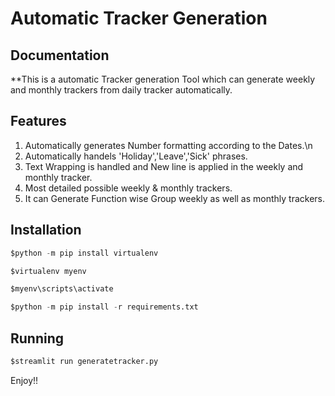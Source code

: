 # Automatic Tracker Generation

## Documentation

\*\*This is a automatic Tracker generation Tool which can generate weekly and monthly trackers from daily tracker automatically.

## Features

1. Automatically generates Number formatting according to the Dates.\n
2. Automatically handels 'Holiday','Leave','Sick' phrases.
3. Text Wrapping is handled and New line is applied in the weekly and monthly tracker.
4. Most detailed possible weekly & monthly trackers.
5. It can Generate Function wise Group weekly as well as monthly trackers.

## Installation

```python
$python -m pip install virtualenv

$virtualenv myenv

$myenv\scripts\activate

$python -m pip install -r requirements.txt
```

## Running

```python
$streamlit run generatetracker.py
```

Enjoy!!
